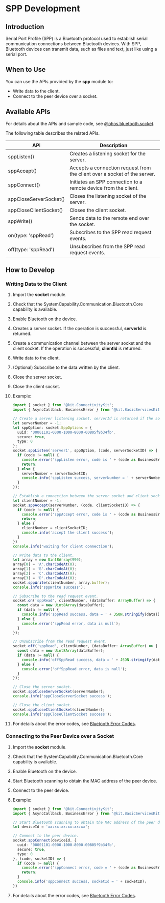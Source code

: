 # SPP Development

## Introduction
Serial Port Profile (SPP) is a Bluetooth protocol used to establish serial communication connections between Bluetooth devices. With SPP, Bluetooth devices can transmit data, such as files and text, just like using a serial port.

## When to Use

You can use the APIs provided by the **spp** module to:
- Write data to the client.
- Connect to the peer device over a socket.

## Available APIs

For details about the APIs and sample code, see [@ohos.bluetooth.socket](../../reference/apis-connectivity-kit/js-apis-bluetooth-socket.md).

The following table describes the related APIs.

| API                            | Description                                                                      |
| ---------------------------------- | ------------------------------------------------------------------------------ |
| sppListen()                        | Creates a listening socket for the server.                                                      |
| sppAccept()                        | Accepts a connection request from the client over a socket of the server.                                                 |
| sppConnect()                       | Initiates an SPP connection to a remote device from the client.                                                    |
| sppCloseServerSocket()             | Closes the listening socket of the server.                                                          |
| sppCloseClientSocket()             | Closes the client socket.                                                              |
| sppWrite()                         | Sends data to the remote end over the socket.                                                      |
| on(type: 'sppRead')                | Subscribes to the SPP read request events.                                                             |
| off(type: 'sppRead')               | Unsubscribes from the SPP read request events.                                                          |

## How to Develop

### Writing Data to the Client
1. Import the **socket** module.
2. Check that the SystemCapability.Communication.Bluetooth.Core capability is available.
3. Enable Bluetooth on the device.
4. Creates a server socket. If the operation is successful, **serverId** is returned.
5. Create a communication channel between the server socket and the client socket. If the operation is successful, **clientId** is returned.
6. Write data to the client.
7. (Optional) Subscribe to the data written by the client.
8. Close the server socket.
9. Close the client socket.
10. Example:

    ```ts
    import { socket } from '@kit.ConnectivityKit';
    import { AsyncCallback, BusinessError } from '@kit.BasicServicesKit';

    // Create a server listening socket. serverId is returned if the socket is created.
    let serverNumber = -1;
    let sppOption: socket.SppOptions = {
      uuid: '00001101-0000-1000-8000-00805f9b34fb',
      secure: true,
      type: 0
    };
    socket.sppListen('server1', sppOption, (code, serverSocketID) => {
      if (code != null) {
        console.error('sppListen error, code is ' + (code as BusinessError).code);
        return;
      } else {
        serverNumber = serverSocketID;
        console.info('sppListen success, serverNumber = ' + serverNumber);
      }
    });

    // Establish a connection between the server socket and client socket. If the connection is successful, clientId is returned.
    let clientNumber = -1;
    socket.sppAccept(serverNumber, (code, clientSocketID) => {
      if (code != null) {
        console.error('sppAccept error, code is ' + (code as BusinessError).code);
        return;
      } else {
        clientNumber = clientSocketID;
        console.info('accept the client success');
      }
    })
    console.info('waiting for client connection');

    // Write data to the client.
    let array = new Uint8Array(990);
    array[0] = 'A'.charCodeAt(0);
    array[1] = 'B'.charCodeAt(0);
    array[2] = 'C'.charCodeAt(0);
    array[3] = 'D'.charCodeAt(0);
    socket.sppWrite(clientNumber, array.buffer);
    console.info('sppWrite success');

    // Subscribe to the read request event.
    socket.on('sppRead', clientNumber, (dataBuffer: ArrayBuffer) => {
      const data = new Uint8Array(dataBuffer);
      if (data != null) {
        console.info('sppRead success, data = ' + JSON.stringify(data));
      } else {
        console.error('sppRead error, data is null');
      }
    });

    // Unsubscribe from the read request event.
    socket.off('sppRead', clientNumber, (dataBuffer: ArrayBuffer) => {
      const data = new Uint8Array(dataBuffer);
      if (data != null) {
        console.info('offSppRead success, data = ' + JSON.stringify(data));
      } else {
        console.error('offSppRead error, data is null');
      }
    });

    // Close the server socket.
    socket.sppCloseServerSocket(serverNumber);
    console.info('sppCloseServerSocket success');

    // Close the client socket.
    socket.sppCloseClientSocket(clientNumber);
    console.info('sppCloseClientSocket success');
    ```

11. For details about the error codes, see [Bluetooth Error Codes](../../reference/apis-connectivity-kit/errorcode-bluetoothManager.md).

### Connecting to the Peer Device over a Socket
1. Import the **socket** module.
2. Check that the SystemCapability.Communication.Bluetooth.Core capability is available.
3. Enable Bluetooth on the device.
4. Start Bluetooth scanning to obtain the MAC address of the peer device.
5. Connect to the peer device.
6. Example:

    ```ts
    import { socket } from '@kit.ConnectivityKit';
    import { AsyncCallback, BusinessError } from '@kit.BasicServicesKit';

    // Start Bluetooth scanning to obtain the MAC address of the peer device.
    let deviceId = 'xx:xx:xx:xx:xx:xx';

    // Connect to the peer device.
    socket.sppConnect(deviceId, {
      uuid: '00001101-0000-1000-8000-00805f9b34fb',
      secure: true,
      type: 0
    }, (code, socketID) => {
      if (code != null) {
        console.error('sppConnect error, code = ' + (code as BusinessError).code);
        return;
      }
      console.info('sppConnect success, socketId = ' + socketID);
    })
    ```

7. For details about the error codes, see [Bluetooth Error Codes](../../reference/apis-connectivity-kit/errorcode-bluetoothManager.md).

